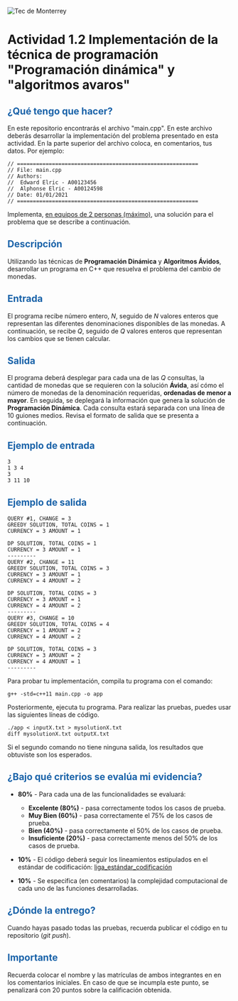 ![Tec de Monterrey](images/logotecmty.png)
# Actividad 1.2 Implementación de la técnica de programación "Programación dinámica" y "algoritmos avaros"

## <span style="color: rgb(26, 99, 169);">¿Qué tengo que hacer?</span>
En este repositorio encontrarás el archivo "main.cpp". En este archivo deberás desarrollar la implementación del problema presentado en esta actividad.  En la parte superior del archivo coloca, en comentarios, tus datos. Por ejemplo:
```
// =========================================================
// File: main.cpp
// Authors:
//  Edward Elric - A00123456
//  Alphonse Elric - A00124598
// Date: 01/01/2021
// =========================================================
```
Implementa, <span style="text-decoration-line: underline;">en equipos de 2 personas (máximo)</span>, una solución para el problema que se describe a continuación.

## <span style="color: rgb(26, 99, 169);">**Descripción**</span>
Utilizando las técnicas de **Programación Dinámica** y **Algoritmos Ávidos**, desarrollar un programa en C++ que resuelva el problema del cambio de monedas.

## <span style="color: rgb(26, 99, 169);">**Entrada**</span>
El programa recibe número entero, *N*, seguido de *N* valores enteros que representan las diferentes denominaciones disponibles de las monedas. A continuación, se recibe *Q*, seguido de *Q* valores enteros que representan los cambios que se tienen calcular.

## <span style="color: rgb(26, 99, 169);">**Salida**</span>
El programa deberá desplegar para cada una de las *Q* consultas, la cantidad de monedas que se requieren con la solución **Ávida**, así cómo el número de monedas de la denominación requeridas, **ordenadas de menor a mayor**. En seguida, se deplegará la información que genera la solución de **Programación Dinámica**. Cada consulta estará separada con una línea de 10 guiones medios. Revisa el formato de salida que se presenta a continuación.

## <span style="color: rgb(26, 99, 169);">**Ejemplo de entrada**</span>
```
3
1 3 4
3
3 11 10
```

## <span style="color: rgb(26, 99, 169);">**Ejemplo de salida**</span>
```
QUERY #1, CHANGE = 3
GREEDY SOLUTION, TOTAL COINS = 1
CURRENCY = 3 AMOUNT = 1

DP SOLUTION, TOTAL COINS = 1
CURRENCY = 3 AMOUNT = 1
---------
QUERY #2, CHANGE = 11
GREEDY SOLUTION, TOTAL COINS = 3
CURRENCY = 3 AMOUNT = 1
CURRENCY = 4 AMOUNT = 2

DP SOLUTION, TOTAL COINS = 3
CURRENCY = 3 AMOUNT = 1
CURRENCY = 4 AMOUNT = 2
---------
QUERY #3, CHANGE = 10
GREEDY SOLUTION, TOTAL COINS = 4
CURRENCY = 1 AMOUNT = 2
CURRENCY = 4 AMOUNT = 2

DP SOLUTION, TOTAL COINS = 3
CURRENCY = 3 AMOUNT = 2
CURRENCY = 4 AMOUNT = 1
---------

```

Para probar tu implementación, compila tu programa con el comando:
```
g++ -std=c++11 main.cpp -o app
```
Posteriormente, ejecuta tu programa. Para realizar las pruebas, puedes usar las siguientes líneas de código.
```
./app < inputX.txt > mysolutionX.txt
diff mysolutionX.txt outputX.txt
```
Si el segundo comando no tiene ninguna salida, los resultados que obtuviste son los esperados.

## <span style="color: rgb(26, 99, 169);">**¿Bajo qué criterios se evalúa mi evidencia?**</span>

- **80%** - Para cada una de las funcionalidades se evaluará:

    - **Excelente (80%)** - pasa correctamente todos los casos de prueba.
    - **Muy Bien (60%)** - pasa correctamente el 75% de los casos de prueba.
    - **Bien (40%)** - pasa correctamente el 50% de los casos de prueba.
    - **Insuficiente (20%)** - pasa correctamente menos del 50% de los casos de prueba.

- **10%** - El código deberá seguir los lineamientos estipulados en el estándar de codificación: <span class="instructure_file_holder link_holder">[liga_estándar_codificación](estandar.pdf)</span>
- **10%** - Se especifica (en comentarios) la complejidad computacional de cada uno de las funciones desarrolladas.

## <span style="color: rgb(26, 99, 169);">**¿Dónde la entrego?**</span>
Cuando hayas pasado todas las pruebas, recuerda publicar el código en tu repositorio (*git push*).

## <span style="color: rgb(26, 99, 169);">**Importante**</span>
Recuerda colocar el nombre y las matrículas de ambos integrantes en en los comentarios iniciales. En caso de que se incumpla este punto, se penalizará con 20 puntos sobre la calificación obtenida.

